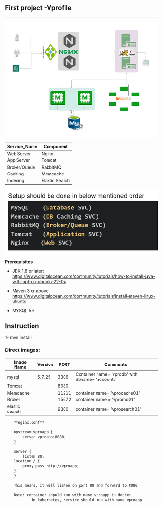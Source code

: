 ## First project -Vprofile
--------------------------------------

![Architecture](image.png)

| Service_Name | Component      |
|--------------|----------------|
| Web Server   | Nginx          |
| App Server   | Tomcat         |
| Broker/Queue | RabbitMQ       |
| Caching      | Memcache       |
| Indexing     | Elastic Search |


![Sequence](image-1.png)

**Prerequisites**

- JDK 1.8 or later: https://www.digitalocean.com/community/tutorials/how-to-install-java-with-apt-on-ubuntu-22-04

- Maven 3 or above: https://www.digitalocean.com/community/tutorials/install-maven-linux-ubuntu

- MYSQL 5.6

**Instruction**
----------------------------------

1- mvn install

### Direct Images:

| Image Name   | Version        | PORT |Comments   |
|--------------|----------------|------|-----------|
| mysql |5.7.25 | 3306 | Container name= 'vprodb' with dbname= 'accounts' |
| Tomcat  |        | 8080  |     |
| Memcache |    |  11211   | container name= 'vprocache01' |
| Broker    |    |   15672   |   container name = 'vpromq01'  |
|  elastic search   |     |  9300    |container name= 'vprosearch01'  |


```
    **nginx.conf**

    upstream vproapp {
        server vproapp:8080;
    }

    server {
        listen 80;
    location / {
        proxy_pass http://vproapp;
    }
    }

    This means, it will listen on port 80 and forward to 8080

    Note: container shpuld run with name vproapp in docker
            In kubernetes, service should run with name vproapp
```